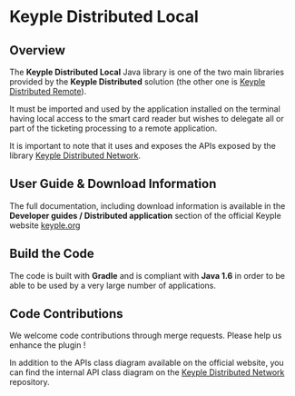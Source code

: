 # Keyple Distributed Local

## Overview

The **Keyple Distributed Local** Java library is one of the two main libraries provided by the **Keyple Distributed** solution (the other one is [Keyple Distributed Remote](../remote/README.md)).

It must be imported and used by the application installed on the terminal having local access to the smart card reader but wishes to delegate all or part of the ticketing processing to a remote application.

It is important to note that it uses and exposes the APIs exposed by the library [Keyple Distributed Network](../network/README.md).

## User Guide & Download Information

The full documentation, including download information is available in the **Developer guides / Distributed application** section of the official Keyple website [keyple.org](https://keyple.org)

## Build the Code

The code is built with **Gradle** and is compliant with **Java 1.6** in order to be able to be used by a very large number of applications.

## Code Contributions

We welcome code contributions through merge requests. Please help us enhance the plugin !

In addition to the APIs class diagram available on the official website, you can find the internal API class diagram on the [Keyple Distributed Network](../network/README.md) repository.
